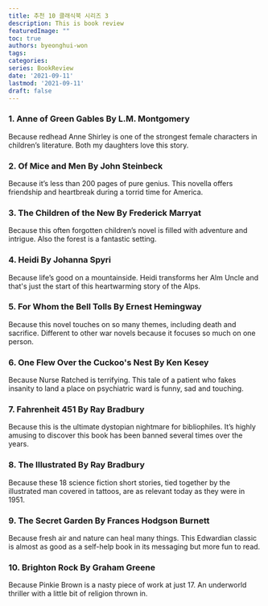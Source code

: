 ```yaml
---
title: 추천 10 클래식북 시리즈 3
description: This is book review 
featuredImage: ""
toc: true
authors: byeonghui-won
tags:
categories: 
series: BookReview
date: '2021-09-11'
lastmod: '2021-09-11'
draft: false
---
```


### 1. Anne of Green Gables By L.M. Montgomery
Because redhead Anne Shirley is one of the strongest female characters in children’s literature. Both my daughters love this story.


### 2. Of Mice and Men By John Steinbeck
Because it’s less than 200 pages of pure genius. This novella offers friendship and heartbreak during a torrid time for America.

### 3. The Children of the New By Frederick Marryat
Because this often forgotten children’s novel is filled with adventure and intrigue. Also the forest is a fantastic setting.

### 4. Heidi By Johanna Spyri
Because life’s good on a mountainside. Heidi transforms her Alm Uncle and that's just the start of this heartwarming story of the Alps.

### 5. For Whom the Bell Tolls By Ernest Hemingway
Because this novel touches on so many themes, including death and sacrifice. Different to other war novels because it focuses so much on one person.

### 6. One Flew Over the Cuckoo's Nest By Ken Kesey
Because Nurse Ratched is terrifying. This tale of a patient who fakes insanity to land a place on psychiatric ward is funny, sad and touching.

### 7. Fahrenheit 451 By Ray Bradbury
Because this is the ultimate dystopian nightmare for bibliophiles. It’s highly amusing to discover this book has been banned several times over the years.

### 8. The Illustrated By Ray Bradbury
Because these 18 science fiction short stories, tied together by the illustrated man covered in tattoos, are as relevant today as they were in 1951.

### 9. The Secret Garden By Frances Hodgson Burnett
Because fresh air and nature can heal many things. This Edwardian classic is almost as good as a self-help book in its messaging but more fun to read.

### 10. Brighton Rock By Graham Greene
Because Pinkie Brown is a nasty piece of work at just 17. An underworld thriller with a little bit of religion thrown in.

